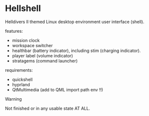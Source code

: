 # Hellshell
Helldivers II themed Linux desktop environment user interface (shell).

features:
- mission clock
- workspace switcher
- healthbar (battery indicator), including stim (charging indicator).
- player label (volume indicator)
- stratagems (command launcher)

requirements:
- quickshell
- hyprland
- QtMultimedia (add to QML import path env !!)

> [!WARNING]
> Not finished or in any usable state AT ALL.
